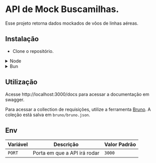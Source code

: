 # API de Mock Buscamilhas.

Esse projeto retorna dados mockados de vôos de linhas aéreas.

## Instalação

- Clone o repositório.

<details>
  <summary>Node</summary>

- Caso não tenha o Node instalado, installe o [nvm](https://github.com/nvm-sh/nvm?tab=readme-ov-file#install--update-script)

- Com o nvm instalado, instale a versão v20.16.0 do Node

```bash
nvm install 20.16.0
```

- Verifique se você está na versão v20.16.0

```bash
$ node --version
v20.16.0
```

- Instale os pacotes com npm

```bash
npm install
```

- Inicie a api.

```bash
npm run start:dev
```

</details>

<details>
  <summary>Bun</summary>

- Verifique se o node está na versão correta.

```bash
$ node --version
v20.16.0
```

- Siga as [intruções](https://bun.sh/) para seu sistema operacional para instalar o bun.
- Instale os pacotes

```bash
bun install
```

- Inicie a api.

```bash
$ bun start:dev
```

</details>

## Utilização

Acesse http://localhost:3000/docs para acessar a documentação em swagger.

Para acessar a collection de requisições, utilize a ferramenta [Bruno](https://www.usebruno.com/). A coleção está salva em `bruno/bruno.json`.

## Env

| Variável | Descrição                    | Valor Padrão |
| -------- | ---------------------------- | ------------ |
| `PORT`   | Porta em que a API irá rodar | `3000`       |
